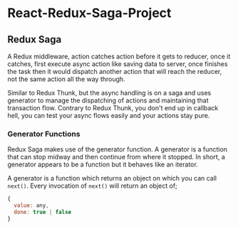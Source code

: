 # React-Redux-Saga-Project

## Redux Saga

A Redux middleware, action catches action before it gets to reducer, once it catches, first execute async action like saving data to server, once finishes the task then it would dispatch another action that will reach the reducer, not the same action all the way through.

Similar to Redux Thunk, but the async handling is on a saga and uses generator to manage the dispatching of actions and maintaining that transaction flow. Contrary to Redux Thunk, you don't end up in callback hell, you can test your async flows easily and your actions stay pure.

### Generator Functions

Redux Saga makes use of the generator function. A generator is a function that can stop midway and then continue from where it stopped. In short, a generator appears to be a function but it behaves like an iterator.

A generator is a function which returns an object on which you can call `next()`. Every invocation of `next()` will return an object of;

```javascript
{
  value: any,
  done: true | false
}
```
